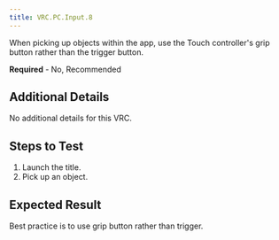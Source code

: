 ```yaml
---
title: VRC.PC.Input.8
---
```


When picking up objects within the app, use the Touch controller's grip button rather than the trigger button.

**Required** - No, Recommended

## Additional Details

No additional details for this VRC.

## Steps to Test

1. Launch the title.
2. Pick up an object.


## Expected Result

Best practice is to use grip button rather than trigger.
